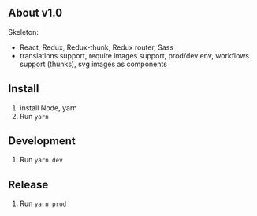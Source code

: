 About v1.0
--------
Skeleton:
  - React, Redux, Redux-thunk, Redux router, Sass
  - translations support, require images support, prod/dev env, workflows support (thunks), svg images as components


Install
-----------
1) install Node, yarn
2) Run `yarn`


Development
----------------
1) Run `yarn dev`


Release
-------------
1) Run `yarn prod`
